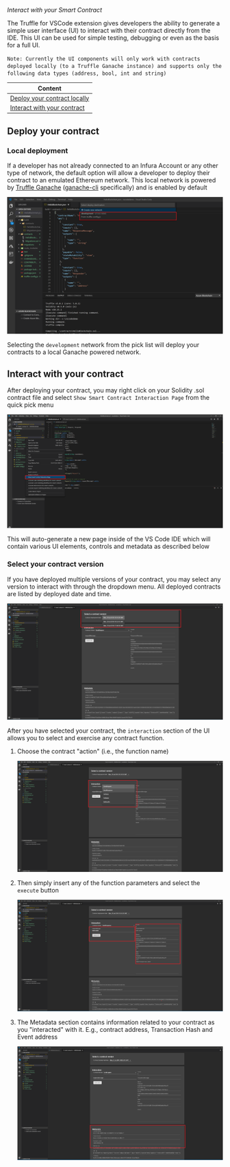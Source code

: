 _Interact with your Smart Contract_

The Truffle for VSCode extension gives developers the ability to generate a simple user interface (UI) to interact with their contract directly from the IDE. This UI can be used for simple testing, debugging or even as the basis for a full UI.

`Note: Currently the UI components will only work with contracts deployed locally (to a Truffle Ganache instance) and supports only the following data types (address, bool, int and string)`

| Content                                                     |
| ----------------------------------------------------------- |
| [Deploy your contract locally](#deploy-your-contract)       |
| [Interact with your contract](#interact-with-your-contract) |

## Deploy your contract

### Local deployment

If a developer has not already connected to an Infura Account or any other type of network, the default option will allow a developer to deploy their contract to an emulated Ethereum network. This local network is powered by [Truffle Ganache](https://trufflesuite.com/docs/ganache) ([ganache-cli](https://github.com/trufflesuite/ganache#readme) specifically) and is enabled by default

![Smart contract deployment - local](./images/deployContractSelectDefault.png)

Selecting the `development` network from the pick list will deploy your contracts to a local Ganache powered network.

## Interact with your contract

After deploying your contract, you may right click on your Solidity .sol contract file and select `Show Smart Contract Interaction Page` from the quick pick menu

![Show contract interaction](./images/showContractInteraction.png)

This will auto-generate a new page inside of the VS Code IDE which will contain various UI elements, controls and metadata as described below

### Select your contract version

If you have deployed multiple versions of your contract, you may select any version to interact with through the dropdown menu. All deployed contracts are listed by deployed date and time.

![Contract version](./images/selectContractVersion.png)

After you have selected your contract, the `interaction` section of the UI allows you to select and exercise any contract function.

1. Choose the contract "action" (i.e., the function name)

   ![Contract Interaction Selection](./images/contractInteraction.png)

2. Then simply insert any of the function parameters and select the `execute` button

   ![Interaction result](./images/contractInteractionResult.png)

3. The Metadata section contains information related to your contract as you "interacted" with it. E.g., contract address, Transaction Hash and Event address

   ![Interaction Metadata](./images/contractMetadata.png)

